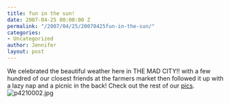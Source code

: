 ```yaml
---
title: fun in the sun!
date: 2007-04-25 00:00:00 Z
permalink: "/2007/04/25/20070425fun-in-the-sun/"
categories:
- Uncategorized
author: Jennifer
layout: post
---
```


We celebrated the beautiful weather here in THE MAD CITY!! with a few hundred of our closest friends at the farmers market then followed it up with a lazy nap and a picnic in the back! Check out the rest of our [pics](http://www.flickr.com/photos/jenniferandJennifers_photos/ "pics").<img id="image166" alt="p4210002.jpg" src="http://static.squarespace.com/static/50db6bb3e4b015296cd43789/50dfa5b1e4b0dc6320e0b5ea/50dfa5b1e4b0dc6320e0b685/1177518513000/?format=original" />
